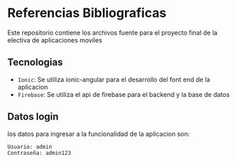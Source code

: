 # Referencias Bibliograficas

Este repositorio contiene los archivos fuente para el proyecto final de la electiva de aplicaciones moviles

## Tecnologias

* `Ionic`: Se utiliza ionic-angular para el desarrollo del font end de la aplicacion
* `Firebase`: Se utiliza el api de firebase para el backend y la base de datos 

## Datos login

los datos para ingresar a la funcionalidad de la aplicacion son:

```shell
Usuario: admin
Contraseña: admin123
```

